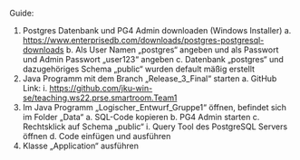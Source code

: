 Guide:
1)	Postgres Datenbank und PG4 Admin downloaden (Windows Installer)
a.	https://www.enterprisedb.com/downloads/postgres-postgresql-downloads
b.	Als User Namen „postgres“ angeben und als Passwort und Admin Passwort „user123“ angeben 
c.	Datenbank „postgres“ und dazugehöriges Schema „public“ wurden default mäßig erstellt
2)	Java Programm mit dem Branch „Release_3_Final“ starten
a.	GitHub Link:
i.	https://github.com/jku-win-se/teaching.ws22.prse.smartroom.Team1
3)	Im Java Programm „Logischer_Entwurf_Gruppe1“ öffnen, befindet sich im Folder „Data“
a.	SQL-Code kopieren
b.	PG4 Admin starten
c.	Rechtsklick auf Schema „public“ 
i.	Query Tool des PostgreSQL Servers öffnen
d.	Code einfügen und ausführen
4)	Klasse „Application“ ausführen
